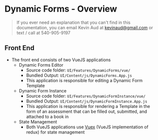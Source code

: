 
# Dynamic Forms - Overview

> If you ever need an explanation that you can't find in this
> documentation, you can email Kevin Aud at kevinaud@gmail.com or text /
> call at 540-905-9197

## Front End

 - The front end consists of two VueJS applications
	 - Dynamic Forms Editor
		 - Source code folder: `UI/Features/DynamicForms/vue/`
		 - Bundled Output: `UI/Content/js/DynamicForms.App.js`
		 - This application is responsible for editing a Dynamic Form Template
	- Dynamic Form Instance
		 - Source code folder: `UI/Features/DynamicFormInstance/vue/`
		 - Bundled Output: `UI/Content/js/DynamicFormInstance.App.js`
		 - This application is responsible for rendering a Template in the form of an assessment that can be filled out, submitted, and attached to a book in
	- State Management
		 - Both VueJS applications use [Vuex](https://vuex.vuejs.org/) (VueJS implementation of redux) for state management
<!--stackedit_data:
eyJoaXN0b3J5IjpbMTY1ODIwNzg2NywtMjUxNTI2MDk5LC0yOD
IxNTE0MjYsLTg5NTgzNzU1OSwxNDg3ODE1MzI4XX0=
-->